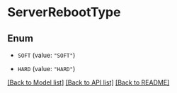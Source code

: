 # ServerRebootType

## Enum


* `SOFT` (value: `"SOFT"`)

* `HARD` (value: `"HARD"`)


[[Back to Model list]](../README.md#documentation-for-models) [[Back to API list]](../README.md#documentation-for-api-endpoints) [[Back to README]](../README.md)


